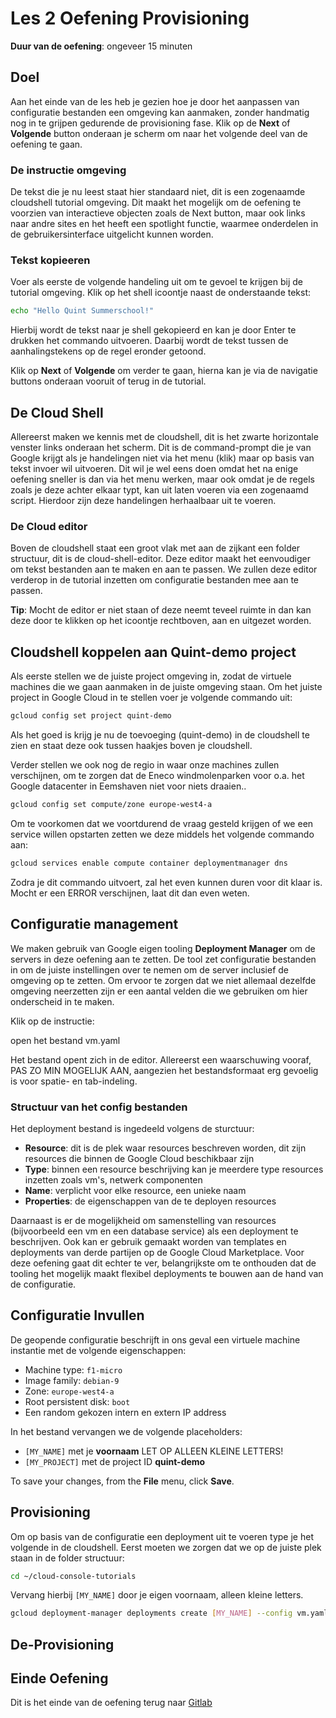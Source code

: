 # Les 2 Oefening Provisioning
<walkthrough-directive-name name="Markus Keuter">
</walkthrough-directive-name>

**Duur van de oefening**: ongeveer 15 minuten
## Doel
Aan het einde van de les heb je gezien hoe je door het aanpassen van configuratie bestanden een omgeving kan aanmaken, 
zonder handmatig nog in te grijpen gedurende de provisioning fase. Klik op de **Next** of **Volgende** button onderaan je scherm 
om naar het volgende deel van de oefening te gaan.

### De instructie omgeving
De tekst die je nu leest staat hier standaard niet, dit is een zogenaamde cloudshell tutorial omgeving. 
Dit maakt het mogelijk om de oefening te voorzien van interactieve objecten zoals de Next button, 
maar ook links naar andre sites en het heeft een spotlight functie, waarmee onderdelen in de gebruikersinterface 
uitgelicht kunnen worden.

### Tekst kopieeren
Voer als eerste de volgende handeling uit om te gevoel te krijgen bij de tutorial omgeving.
Klik op het shell icoontje <walkthrough-cloud-shell-icon></walkthrough-cloud-shell-icon> naast de onderstaande tekst:
```bash
echo "Hello Quint Summerschool!"
```
Hierbij wordt de tekst naar je shell gekopieerd en kan je door Enter te drukken het commando uitvoeren. Daarbij wordt de tekst tussen
de aanhalingstekens op de regel eronder getoond.

Klik op **Next** of **Volgende** om verder te gaan, hierna kan je via de navigatie buttons onderaan vooruit of terug in de tutorial.

## De Cloud Shell
Allereerst maken we kennis met de cloudshell, dit is het zwarte horizontale venster links onderaan het scherm. 
Dit is de command-prompt die je van Google krijgt als je handelingen niet via het menu (klik) maar op basis van tekst invoer wil uitvoeren.
Dit wil je wel eens doen omdat het na enige oefening sneller is dan via het menu werken, maar ook omdat je de regels zoals je 
deze achter elkaar typt, kan uit laten voeren via een zogenaamd script. Hierdoor zijn deze handelingen herhaalbaar uit te voeren.

### De Cloud editor
Boven de cloudshell staat een groot vlak met aan de zijkant een folder structuur, dit is de cloud-shell-editor. 
Deze editor maakt het eenvoudiger om tekst bestanden aan te maken en aan te passen. 
We zullen deze editor verderop in de tutorial inzetten om configuratie bestanden mee aan te passen.

**Tip**: Mocht de editor er niet staan of deze neemt teveel ruimte in dan kan deze door 
te klikken op het icoontje <walkthrough-cloud-shell-editor-icon></walkthrough-cloud-shell-editor-icon> rechtboven, 
aan en uitgezet worden.
<walkthrough-spotlight-pointer spotlightId="devshell-web-editor-button"
                               text="Open Editor">
</walkthrough-spotlight-pointer>

## Cloudshell koppelen aan Quint-demo project 
Als eerste stellen we de juiste project omgeving in, zodat de virtuele machines die we gaan aanmaken in de juiste omgeving staan. 
Om het juiste project in Google Cloud in te stellen voer je volgende commando uit:
```bash
gcloud config set project quint-demo
```
Als het goed is krijg je nu de toevoeging (quint-demo) in de cloudshell te zien en staat deze ook tussen haakjes boven je cloudshell.

Verder stellen we ook nog de regio in waar onze machines zullen verschijnen, om te zorgen dat de Eneco windmolenparken voor 
o.a. het Google datacenter in Eemshaven niet voor niets draaien..
```bash
gcloud config set compute/zone europe-west4-a
```

Om te voorkomen dat we voortdurend de vraag gesteld krijgen of we een service willen opstarten zetten 
we deze middels het volgende commando aan:
```bash
gcloud services enable compute container deploymentmanager dns
```
Zodra je dit commando uitvoert, zal het even kunnen duren voor dit klaar is. Mocht er een ERROR verschijnen, laat dit dan even weten.

## Configuratie management
We maken gebruik van Google eigen tooling **Deployment Manager** om de servers in deze oefening aan te zetten.
De tool zet configuratie bestanden in om de juiste instellingen over te nemen om de server inclusief de omgeving op te zetten.
Om ervoor te zorgen dat we niet allemaal dezelfde omgeving neerzetten zijn er een aantal velden die we gebruiken om hier onderscheid
in te maken.

Klik op de instructie:

<walkthrough-editor-open-file filePath="/deploymentmanager-samples/examples/v2/quick_start/vm.yaml">
open het bestand vm.yaml</walkthrough-editor-open-file>

Het bestand opent zich in de editor. Allereerst een waarschuwing vooraf, PAS ZO MIN MOGELIJK AAN, 
aangezien het bestandsformaat erg gevoelig is voor spatie- en tab-indeling.

### Structuur van het config bestanden
Het deployment bestand is ingedeeld volgens de sturctuur: 
- **Resource**: dit is de plek waar resources beschreven worden, dit zijn resources die 
binnen de Google Cloud beschikbaar zijn
- **Type**: binnen een resource beschrijving kan je meerdere type resources inzetten zoals vm's, 
netwerk componenten
- **Name**: verplicht voor elke resource, een unieke naam
- **Properties**: de eigenschappen van de te deployen resources

Daarnaast is er de mogelijkheid om samenstelling van resources (bijvoorbeeld een vm en een database 
service) als een deployment te beschrijven. Ook kan er gebruik gemaakt worden van templates en deployments van 
derde partijen op de Google Cloud Marketplace. Voor deze oefening gaat dit echter te ver, belangrijkste om te 
onthouden dat de tooling het mogelijk maakt flexibel deployments te bouwen aan de hand van de configuratie.

## Configuratie Invullen
De geopende configuratie beschrijft in ons geval een virtuele machine instantie met de volgende eigenschappen:

+ Machine type: `f1-micro`
+ Image family: `debian-9`
+ Zone: `europe-west4-a`
+ Root persistent disk: `boot`
+ Een random gekozen intern en extern IP address

In het bestand vervangen we de volgende placeholders:

* `[MY_NAME]` met je **voornaam** LET OP ALLEEN KLEINE LETTERS!
* `[MY_PROJECT]` met de project ID **quint-demo**
 
To save your changes, from the **File** menu, click **Save**.

## Provisioning
Om op basis van de configuratie een deployment uit te voeren type je het volgende in de cloudshell.
Eerst moeten we zorgen dat we op de juiste plek staan in de folder structuur:
```bash
cd ~/cloud-console-tutorials
```

Vervang hierbij `[MY_NAME]` door je eigen voornaam, alleen kleine letters.

```bash
gcloud deployment-manager deployments create [MY_NAME] --config vm.yaml
```

## De-Provisioning




## Einde Oefening
<walkthrough-conclusion-trophy></walkthrough-conclusion-trophy>

Dit is het einde van de oefening terug naar 
[Gitlab](https://gitlab.com/quintgroup/gemeenschappelijk-werken-met-git-en-gitlab/tree/master/Les%203)
